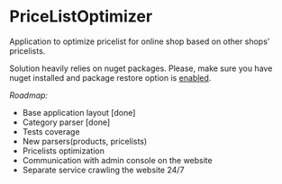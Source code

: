 PriceListOptimizer
==================

Application to optimize pricelist for online shop based on other shops' pricelists.

Solution heavily relies on nuget packages.
Please, make sure you have nuget installed and package restore option is [enabled](http://docs.nuget.org/docs/workflows/using-nuget-without-committing-packages "How to enable package restore in nuget").

*Roadmap:*
-   Base application layout [done]
-   Category parser [done]
-   Tests coverage
-   New parsers(products, pricelists)
-   Pricelists optimization
-   Communication with admin console on the website 
-   Separate service crawling the website 24/7